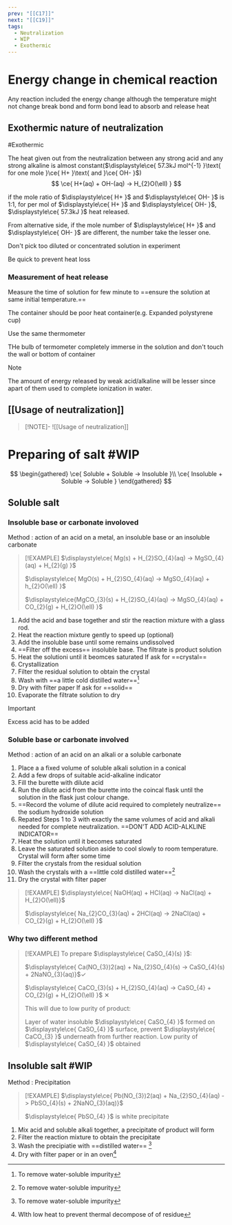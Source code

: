 ```yaml
---
prev: "[[C17]]"
next: "[[C19]]"
tags:
  - Neutralization
  - WIP
  - Exothermic
---
```


# Energy change in chemical reaction  
Any reaction included the energy change although the temperature might not change 
break bond and form bond lead to absorb and release heat 

## Exothermic nature of neutralization 
#Exothermic

The heat given out from the neutralization between any strong acid and any strong alkaline is almost constant($\displaystyle\ce{ 57.3kJ mol^{-1} }\text{ for one mole }\ce{ H+ }\text{ and }\ce{ OH- }$)  
$$
\ce{ H+(aq) + OH-(aq) -> H_{2}O(\ell) }
$$

if the mole ratio of $\displaystyle\ce{ H+ }$ and $\displaystyle\ce{ OH- }$ is 1:1, for per mol of $\displaystyle\ce{ H+ }$ and $\displaystyle\ce{ OH- }$, $\displaystyle\ce{ 57.3kJ }$ heat released.

From alternative side, if the mole number of $\displaystyle\ce{ H+ }$ and $\displaystyle\ce{ OH- }$ are different, the number take the lesser one.

Don't pick too diluted or concentrated solution in experiment 

Be quick to prevent heat loss


### Measurement of heat release
Measure the time of solution for few minute to ==ensure the solution at same initial temperature.==

The container should be poor heat container(e.g. Expanded polystyrene cup)

Use the same thermometer

THe bulb of termometer completely immerse in the solution and don't touch the wall or bottom of container 

> [!NOTE]
> The amount of energy released by weak acid/alkaline will be lesser since apart of them used to complete ionization in water.


## [[Usage of neutralization]]
> [!NOTE]-
> ![[Usage of neutralization]]


# Preparing of salt #WIP

$$
\begin{gathered}
\ce{ Soluble + Soluble -> Insoluble }\\
\ce{ Insoluble + Soluble -> Soluble }
\end{gathered}
$$
## Soluble salt 

### Insoluble base or carbonate involoved 

Method : action of an acid on a metal, an insoluble base or an insoluble carbonate 

> [!EXAMPLE]
> $\displaystyle\ce{ Mg(s) + H_{2}SO_{4}(aq) -> MgSO_{4}(aq) + H_{2}(g) }$
> 
> $\displaystyle\ce{ MgO(s) + H_{2}SO_{4}(aq) -> MgSO_{4}(aq) + h_{2}O(\ell) }$
> 
> $\displaystyle\ce{MgCO_{3}(s) + H_{2}SO_{4}(aq) -> MgSO_{4}(aq) + CO_{2}(g) + H_{2}O(\ell) }$


1. Add the acid and base together and stir the reaction mixture with a glass rod. 
2. Heat the reaction mixture gently to speed up (optional)
3. Add the insoluble base until some remains undissolved
4. ==Filter off the excess== insoluble base. The filtrate is product solution
5. Heat the solutioni until it beomces saturated
   If ask for ==crystal==
6. Crystallization
7. Filter the residual solution to obtain the crystal
8. Wash with ==a little cold distilled water==[^1]
9. Dry with filter paper
   If ask for ==solid==
10. Evaporate the filtrate solution to dry
> [!IMPORTANT]
> Excess acid has to be added

### Soluble base or carbonate involved 

Method : action of an acid on an alkali or a soluble carbonate 

1. Place a a fixed volume of soluble alkali solution in a conical
2. Add a few drops of suitable acid-alkaline indicator
3. Fill the burette with dilute acid 
4. Run the dilute acid from the burette into the coincal flask until the solution in the flask just colour change.
5. ==Record the volume of dilute acid required to completely neutralize== the sodium hydroxide solution
6. Repated Steps 1 to 3 with exactly the same volumes of acid and alkali needed for complete neutralization. ==DON'T ADD ACID-ALKLINE INDICATOR==
7. Heat the solution until it becomes saturated
8. Leave the saturated solution aside to cool slowly to room temperature. Crystal will form after some time
9. Filter the crystals from the residual solution
10. Wash the crystals with a ==little cold distilled water==[^1]
11. Dry the crystal with filter paper
> [!EXAMPLE]
> $\displaystyle\ce{ NaOH(aq) +  HCl(aq) -> NaCl(aq)  + H_{2}O(\ell)}$
> 
> $\displaystyle\ce{ Na_{2}CO_{3}(aq) + 2HCl(aq) -> 2NaCl(aq) + CO_{2}(g) + H_{2}O(\ell) }$


### Why two different method 
> [!EXAMPLE]
> To prepare $\displaystyle\ce{ CaSO_{4}(s) }$:
> 
> $\displaystyle\ce{ Ca(NO_{3})2(aq) + Na_{2}SO_{4}(s) -> CaSO_{4}(s) + 2NaNO_{3}(aq)}$✓
> 
> $\displaystyle\ce{ CaCO_{3}(s) + H_{2}SO_{4}(aq) -> CaSO_{4} + CO_{2}(g) + H_{2}O(\ell) }$ ✕
> 
> This will due to low purity of product:
> 
> Layer of water insoluble $\displaystyle\ce{ CaSO_{4} }$ formed on $\displaystyle\ce{ CaSO_{4} }$ surface, prevent $\displaystyle\ce{ CaCO_{3} }$ underneath from further reaction.  Low purity of $\displaystyle\ce{ CaSO_{4} }$  obtained
> 

## Insoluble salt #WIP 

Method : Precipitation

> [!EXAMPLE]
> $\displaystyle\ce{ Pb(NO_{3})2(aq) + Na_{2}SO_{4}(aq) -> PbSO_{4}(s) + 2NaNO_{3}(aq)}$
> 
> $\displaystyle\ce{ PbSO_{4} }$ is white precipitate

1. Mix acid and soluble alkali together, a precipitate of product will form
2. Filter the reaction mixture to obtain the precipitate 
3. Wash the precipiatie with ==distilled water== [^1]
4. Dry with filter paper or in an oven[^2]














[^1]: To remove water-soluble impurity

[^2]: WIth low heat to prevent thermal decompose of of residue
